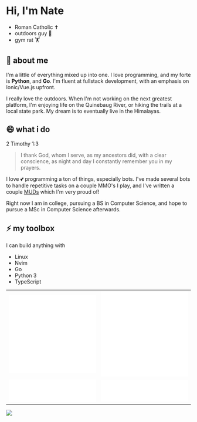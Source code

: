# Hi, I'm Nate

 - Roman Catholic ✝️
 - outdoors guy 🌳
 - gym rat 🏋️

## 🔭 about me

I'm a little of everything mixed up into one. I love programming, and my forte is **Python**, and **Go**. I'm fluent at fullstack development, with an emphasis on Ionic/Vue.js upfront.

I really love the outdoors. When I'm not working on the next greatest platform, I'm enjoying life on the Quinebaug River, or hiking the trails at a local state park. My dream is to eventually live in the Himalayas.

## 😄 what i do

2 Timothy 1:3
<blockquote>
  I thank God, whom I serve, as my ancestors did, with a clear conscience, as night and day I constantly remember you in my prayers.
</blockquote>

I love 💕 programming a ton of things, especially bots. I've made several bots to handle repetitive tasks on a couple MMO's I play, and I've written a couple [MUDs](http://www.wikipedia.org/wiki/MUD) which I'm very proud of!

Right now I am in college, pursuing a BS in Computer Science, and hope to pursue a MSc in Computer Science afterwards.

## ⚡ my toolbox
I can build anything with
 - Linux
 - Nvim
 - Go
 - Python 3
 - TypeScript

<table>
  <tr>
    <td align="center">
      <img src="https://github.com/servusdei2018/servusdei2018/blob/main/metrics.classic.svg">
    </td>
    <td align="center">
      <img src="https://github.com/servusdei2018/servusdei2018/blob/main/metrics.plugin.achievements.svg">
    </td>
  </tr>
  <tr>
    <td align="center">
      <img src="https://github.com/servusdei2018/servusdei2018/blob/main/metrics.plugin.languages.svg">
    </td>
    <td align="center">
      <img src="https://github.com/servusdei2018/servusdei2018/blob/main/metrics.plugin.reactions.svg">
    </td>
  </tr>
</table>
<a href="https://holopin.io/@servusdei2018"><img src="https://holopin.io/api/user/board?user=servusdei2018"></a>
